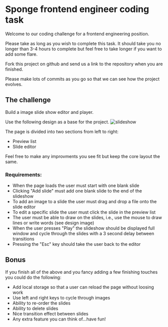# Sponge frontend engineer coding task

Welcome to our coding challenge for a frontend engineering position.

Please take as long as you wish to complete this task. It should take you no longer than 3-4 hours to complete but feel free to take longer if you want to add some flare.

Fork this project on github and send us a link to the repository when you are finished.

Please make lots of commits as you go so that we can see how the project evolves.

## The challenge
Build a image slide show editor and player. 

Use the following design as a base for the project.
![slideshow](https://user-images.githubusercontent.com/1877650/112300374-aec11200-8c90-11eb-9234-00678fe30e4e.png)

The page is divided into two sections from left to right:
- Preview list
- Slide editor

Feel free to make any improvments you see fit but keep the core layout the same.

### Requirements:
- When the page loads the user must start with one blank slide
- Clicking "Add slide" must add one blank slide to the end of the slideshow
- To add an image to a slide the user must drag and drop a file onto the slide editor
- To edit a specific slide the user must click the slide in the preview list
- The user must be able to draw on the slides, i.e., use the mouse to draw lines or write words (see design image)
- When the user presses "Play" the slideshow should be displayed full window and cycle through the slides with a 3 second delay between transitions
- Pressing the "Esc" key should take the user back to the editor

## Bonus
If you finish all of the above and you fancy adding a few finishing touches you could do the following:
- Add local storage so that a user can reload the page without loosing work
- Use left and right keys to cycle through images
- Ability to re-order the slides
- Ability to delete slides
- Nice transition effect between slides
- Any extra feature you can think of...have fun!

